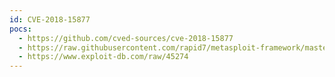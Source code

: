```yaml
---
id: CVE-2018-15877
pocs:
  - https://github.com/cved-sources/cve-2018-15877
  - https://raw.githubusercontent.com/rapid7/metasploit-framework/master/modules/exploits/unix/webapp/wp_plainview_activity_monitor_rce.rb
  - https://www.exploit-db.com/raw/45274
---
```


